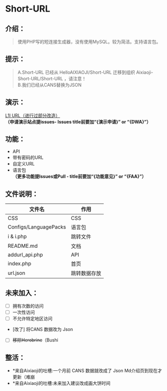 # **Short-URL**
## **介绍：**
> 使用PHP写的短连接生成器，没有使用MySQL。较为简洁。支持语言包。
>

## 提示：
> A.Short-URL 已经从 HelloAIXIAOJI/Short-URL 迁移到组织 Aixiaoji-Short-URL/Short-URL ，请注意！  
> B.我们已经从CANS替换为JSON

## 演示：
[L1I URL（进行过部分改造）](http://l1i.top/)  
**（申请演示站点提issues- Issues title前要加“{演示申请}” or “{DWA}”）**
## 功能：
* API
* 带有密码的URL
* 自定义URL
* 语言包  
**（更多功能提Issues或Pull - title前要加“{功能意见}” or “{FAA}”）**

## 文件说明：
| 文件名             | 作用       |
| --------------------- | ------------ |
| CSS                   | CSS          |
| Configs/LanguagePacks | 语言包    |
| i & i.php             | 跳转文件 |
| README.md             | 文档       |
| addurl_api.php        | API          |
| index.php             | 首页       |
| url.json              | 跳转数据存放 |
## 未来加入：
* [ ] 拥有次数的访问
* [ ] 一次性访问
* [ ] 不允许特定地区访问
* [改了] 将CANS 数据改为 Json
* [ ] ~~移除Herobrine~~（Bushi

## 整活：
* *来自Aixiaoji的吐槽:一个月前 CANS 数据就改成了 Json Md介绍页到现在才更新（难崩
* *来自Aixiaoji的吐槽:未来加入建议改成画大饼时间
